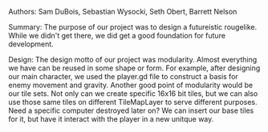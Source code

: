 Authors: Sam DuBois, Sebastian Wysocki, Seth Obert, Barrett Nelson

 Summary: The purpose of our project was to design a futureistic rougelike. While we didn't get there, we did get a good foundation for future development.

  Design: The design motto of our project was modularity. Almost everything we have can be reused in some shape or form. For example, after designing our main character,
  we used the player.gd file to construct a basis for enemy movement and gravity. Another good point of modularity would be our tile sets. Not only can we create specific 16x16
  bit tiles, but we can also use those same tiles on different TileMapLayer to serve different purposes. Need a specific computer destroyed later on? We can insert our base tiles
  for it, but have it interact with the player in a new unitque way.


  
